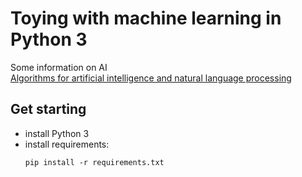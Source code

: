 # Toying with machine learning in Python 3

Some information on AI  
[Algorithms for artificial intelligence and natural language processing](http://myrvoll.it/files/inf5390_v14.pdf)

## Get starting
* install Python 3
* install requirements:
    ```
    pip install -r requirements.txt
    ```